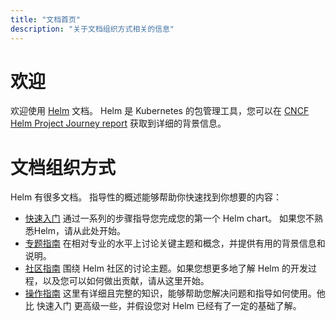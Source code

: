 ```yaml
---
title: "文档首页"
description: "关于文档组织方式相关的信息"
---
```


# 欢迎

欢迎使用 [Helm](https://helm.sh) 文档。 Helm 是 Kubernetes 的包管理工具，您可以在
[CNCF Helm Project Journey report](https://www.cncf.io/cncf-helm-project-journey/) 获取到详细的背景信息。

# 文档组织方式

Helm 有很多文档。 指导性的概述能够帮助你快速找到你想要的内容：

- [快速入门](intro) 通过一系列的步骤指导您完成您的第一个 Helm chart。  如果您不熟悉Helm，请从此处开始。
- [专题指南](topics)  在相对专业的水平上讨论关键主题和概念，并提供有用的背景信息和说明。
- [社区指南](community) 围绕 Helm 社区的讨论主题。如果您想更多地了解 Helm 的开发过程，以及您可以如何做出贡献，请从这里开始。
- [操作指南](howto) 这里有详细且完整的知识，能够帮助您解决问题和指导如何使用。他比 快速入门 更高级一些，并假设您对 Helm 已经有了一定的基础了解。